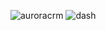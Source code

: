 ![auroracrm](https://user-images.githubusercontent.com/44338719/62292156-f24d8380-b48f-11e9-84bc-c3f55314e3db.png)
![dash](https://user-images.githubusercontent.com/44338719/64221233-4cf65700-cef6-11e9-9008-b57afc62385b.png)

